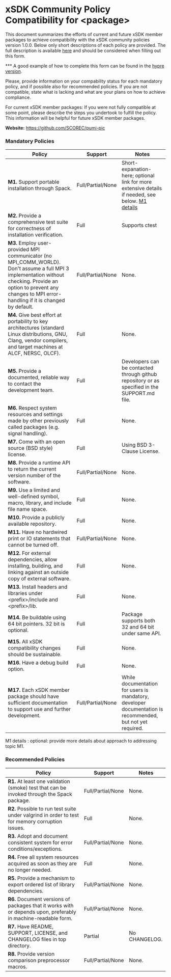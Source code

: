 # xSDK Community Policy Compatibility for \<package\>

This document summarizes the efforts of current and future xSDK member packages to achieve compatibility with the xSDK community policies version 1.0.0. Below only short descriptions of each policy are provided. The full description is available [here](https://github.com/xsdk-project/xsdk-community-policies)
and should be considered when filling out this form.

*** A good example of how to complete this form can be found in the [hypre version](https://github.com/xsdk-project/xsdk-policy-compatibility/blob/master/hypre-policy-compatibility.md).

Please, provide information on your compability status for each mandatory policy, and if possible also for recommended policies.
If you are not compatible, state what is lacking and what are your plans on how to achieve compliance.

For current xSDK member packages: If you were not fully compatible at some point, please describe the steps you undertook to fulfill the policy. This information will be helpful for future xSDK member packages.

**Website:** https://github.com/SCOREC/pumi-pic

### Mandatory Policies

| Policy                 |Support| Notes                   |
|------------------------|-------|-------------------------|
|**M1.** Support portable installation through Spack. |Full/Partial/None| Short-expanation-here; optional link for more extensive details if needed, see below. [M1 details](#m1-details)|
|**M2.** Provide a comprehensive test suite for correctness of installation verification. |Full| Supports ctest
|**M3.** Employ user-provided MPI communicator (no MPI_COMM_WORLD). Don't assume a full MPI 3 implementation without checking. Provide an option to prevent any changes to MPI error-handling if it is changed by default. |Full/Partial/None| None. |
|**M4.** Give best effort at portability to key architectures (standard Linux distributions, GNU, Clang, vendor compilers, and target machines at ALCF, NERSC, OLCF). |Full| None. |
|**M5.** Provide a documented, reliable way to contact the development team. |Full| Developers can be contacted through github repository or as specified in the SUPPORT.md file. |
|**M6.** Respect system resources and settings made by other previously called packages (e.g. signal handling). |Full| None. |
|**M7.** Come with an open source (BSD style) license. |Full| Using BSD 3-Clause License. |
|**M8.** Provide a runtime API to return the current version number of the software. |Full/Partial/None| None. |
|**M9.** Use a limited and well-defined symbol, macro, library, and include file name space. |Full| None. |
|**M10.** Provide a publicly available repository. |Full| None. |
|**M11.** Have no hardwired print or IO statements that cannot be turned off. |Full/Partial/None| None. |
|**M12.** For external dependencies, allow installing, building, and linking against an outside copy of external software. |Full| None. |
|**M13.** Install headers and libraries under \<prefix\>/include and \<prefix\>/lib. |Full| None. |
|**M14.** Be buildable using 64 bit pointers. 32 bit is optional. |Full| Package supports both 32 and 64 bit under same API. |
|**M15.** All xSDK compatibility changes should be sustainable. |Full| None. |
|**M16.** Have a debug build option. |Full| None. |
|**M17.** Each xSDK member package should have sufficient documentation to support use and further development.  |Full/Partial/None| While documentation for users is mandatory, developer documentation is recommended, but not yet required. |

M1 details <a id="m1-details"></a>: optional: provide more details about approach to addressing topic M1.

### Recommended Policies

| Policy                 |Support| Notes                   |
|------------------------|-------|-------------------------|
|**R1.** At least one validation (smoke) test that can be invoked through the Spack package. |Full/Partial/None| None. |
|**R2.** Possible to run test suite under valgrind in order to test for memory corruption issues. |Full| None. |
|**R3.** Adopt and document consistent system for error conditions/exceptions. |Full/Partial/None| None. |
|**R4.** Free all system resources acquired as soon as they are no longer needed. |Full| None. |
|**R5.** Provide a mechanism to export ordered list of library dependencies. |Full/Partial/None| None. |
|**R6.** Document versions of packages that it works with or depends upon, preferably in machine-readable form.  |Full/Partial/None| None. |
|**R7.** Have README, SUPPORT, LICENSE, and CHANGELOG files in top directory.  |Partial| No CHANGELOG. |
|**R8.** Provide version comparison preprocessor macros.  |Full/Partial/None| None. |
